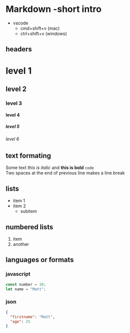 # Markdown -short intro

- vscode
  - cmd+shift+v (mac)
  - ctrl+shift+v (windows)

## headers

# level 1

## level 2

### level 3

#### level 4

##### level 5

###### level 6

## text formating

Some text _this is italic_ and **this is bold**
`code`  
Two spaces at the end of previous line makes a line break

## lists

- item 1
- item 2
  - subitem

## numbered lists

1. item
2. another

## languages or formats

### javascript

```js
const number = 10;
let name = "Matt";
```

### json

```json
{
  "firstname": "Matt",
  "age": 25
}
```
